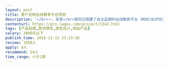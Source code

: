 ```yaml
---                
layout: post       
title: 客户定制在线教育平台项目           
description: '</br>一、背景</br>我司已搭建了自主品牌的在线教育平台（MOOC及SPOC），需要在此平台基础上为客户定制开发专属的SPOC平台，根据客户需要，规划设计产品原型界面，需要评估平台现有模块是否满足客户需求，对比竞品，写出需求文档，并给出分阶段的工作量预估。</br></br>二、主要功能点</br>客户需求摘要</br>A、客户的专属平台网站界面（PC）</br>B、教学分析工具……等；</br>C、可视化公式编辑……等；</br>（具体详谈）</br></br>三、人员要求：</br>1、有MOOC、SPOC在线教育平台产品设计的经验。</br>2、良好的沟通能力和契约精神。</br>3、有在线教育、教学管理软件产品开发经验优先。</br></br>四、交付物</br>需求文档、产品原型</br>'     
contenturl: https://pro.lagou.com/project/1342.html      
tags: [产品经理,需求撰写,原型设计,网站产品]            
salary: 3000元以下          
publish_time: 2016-12-15 23:23:56         
review: 1850人                   
apply: 4人                   
recommend: 24人                   
time_range: 小于1周              
---                 
```

